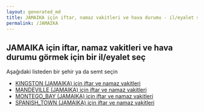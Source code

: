 ```yaml
---
layout: generated_md
title: JAMAIKA için iftar, namaz vakitleri ve hava durumu - il/eyalet seç
permalink: /JAMAIKA
---
```


## JAMAIKA için iftar, namaz vakitleri ve hava durumu  görmek için bir il/eyalet seç

Aşağıdaki listeden bir şehir ya da semt seçin


* [KINGSTON (JAMAIKA) için iftar ve namaz vakitleri](/JAMAIKA/KINGSTON)
* [MANDEVILLE (JAMAIKA) için iftar ve namaz vakitleri](/JAMAIKA/MANDEVILLE)
* [MONTEGO_BAY (JAMAIKA) için iftar ve namaz vakitleri](/JAMAIKA/MONTEGO_BAY)
* [SPANISH_TOWN (JAMAIKA) için iftar ve namaz vakitleri](/JAMAIKA/SPANISH_TOWN)